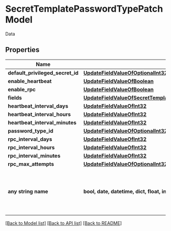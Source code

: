 # SecretTemplatePasswordTypePatchModel

Data

## Properties
Name | Type | Description | Notes
------------ | ------------- | ------------- | -------------
**default_privileged_secret_id** | [**UpdateFieldValueOfOptionalInt32**](UpdateFieldValueOfOptionalInt32.md) |  | [optional] 
**enable_heartbeat** | [**UpdateFieldValueOfBoolean**](UpdateFieldValueOfBoolean.md) |  | [optional] 
**enable_rpc** | [**UpdateFieldValueOfBoolean**](UpdateFieldValueOfBoolean.md) |  | [optional] 
**fields** | [**UpdateFieldValueOfSecretTemplatePasswordTypeFieldMappingUpdateModelArray**](UpdateFieldValueOfSecretTemplatePasswordTypeFieldMappingUpdateModelArray.md) |  | [optional] 
**heartbeat_interval_days** | [**UpdateFieldValueOfInt32**](UpdateFieldValueOfInt32.md) |  | [optional] 
**heartbeat_interval_hours** | [**UpdateFieldValueOfInt32**](UpdateFieldValueOfInt32.md) |  | [optional] 
**heartbeat_interval_minutes** | [**UpdateFieldValueOfInt32**](UpdateFieldValueOfInt32.md) |  | [optional] 
**password_type_id** | [**UpdateFieldValueOfOptionalInt32**](UpdateFieldValueOfOptionalInt32.md) |  | [optional] 
**rpc_interval_days** | [**UpdateFieldValueOfInt32**](UpdateFieldValueOfInt32.md) |  | [optional] 
**rpc_interval_hours** | [**UpdateFieldValueOfInt32**](UpdateFieldValueOfInt32.md) |  | [optional] 
**rpc_interval_minutes** | [**UpdateFieldValueOfInt32**](UpdateFieldValueOfInt32.md) |  | [optional] 
**rpc_max_attempts** | [**UpdateFieldValueOfOptionalInt32**](UpdateFieldValueOfOptionalInt32.md) |  | [optional] 
**any string name** | **bool, date, datetime, dict, float, int, list, str, none_type** | any string name can be used but the value must be the correct type | [optional]

[[Back to Model list]](../README.md#documentation-for-models) [[Back to API list]](../README.md#documentation-for-api-endpoints) [[Back to README]](../README.md)


